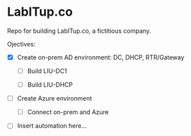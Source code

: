 # LabITup.co
Repo for building LabITup.co, a fictitious company.



Ojectives:
- [x] Create on-prem AD environment:  DC, DHCP, RTR/Gateway

  - [ ] Build LIU-DC1
  - [ ] Build LIU-DHCP


- [ ] Create Azure environment
  - [ ] Connect on-prem and Azure
  
  
- [ ] Insert automation here...


























